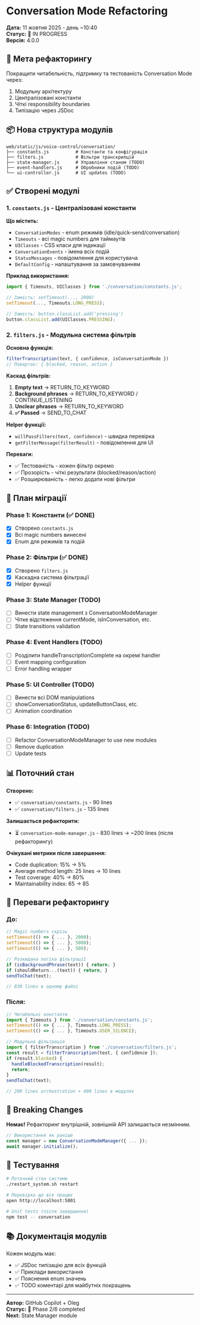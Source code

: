 # Conversation Mode Refactoring

**Дата:** 11 жовтня 2025 - день ~10:40  
**Статус:** 🔄 IN PROGRESS  
**Версія:** 4.0.0

## 🎯 Мета рефакторингу

Покращити читабельність, підтримку та тестованість Conversation Mode через:
1. Модульну архітектуру
2. Централізовані константи
3. Чіткі responsibility boundaries
4. Типізацію через JSDoc

## 📦 Нова структура модулів

```
web/static/js/voice-control/conversation/
├── constants.js          # Константи та конфігурація
├── filters.js            # Фільтри транскрипцій
├── state-manager.js      # Управління станом (TODO)
├── event-handlers.js     # Обробники подій (TODO)
└── ui-controller.js      # UI updates (TODO)
```

## ✅ Створені модулі

### 1. `constants.js` - Централізовані константи

**Що містить:**
- `ConversationModes` - enum режимів (idle/quick-send/conversation)
- `Timeouts` - всі magic numbers для таймаутів
- `UIClasses` - CSS класи для індикації
- `ConversationEvents` - імена всіх подій
- `StatusMessages` - повідомлення для користувача
- `DefaultConfig` - налаштування за замовчуванням

**Приклад використання:**
```javascript
import { Timeouts, UIClasses } from './conversation/constants.js';

// Замість: setTimeout(..., 2000)
setTimeout(..., Timeouts.LONG_PRESS);

// Замість: button.classList.add('pressing')
button.classList.add(UIClasses.PRESSING);
```

### 2. `filters.js` - Модульна система фільтрів

**Основна функція:**
```javascript
filterTranscription(text, { confidence, isConversationMode })
// Повертає: { blocked, reason, action }
```

**Каскад фільтрів:**
1. **Empty text** → RETURN_TO_KEYWORD
2. **Background phrases** → RETURN_TO_KEYWORD / CONTINUE_LISTENING
3. **Unclear phrases** → RETURN_TO_KEYWORD
4. **✅ Passed** → SEND_TO_CHAT

**Helper функції:**
- `willPassFilters(text, confidence)` - швидка перевірка
- `getFilterMessage(filterResult)` - повідомлення для UI

**Переваги:**
- ✅ Тестованість - кожен фільтр окремо
- ✅ Прозорість - чіткі результати (blocked/reason/action)
- ✅ Розширюваність - легко додати нові фільтри

## 🔄 План міграції

### Phase 1: Константи (✅ DONE)
- [x] Створено `constants.js`
- [x] Всі magic numbers винесені
- [x] Enum для режимів та подій

### Phase 2: Фільтри (✅ DONE)
- [x] Створено `filters.js`
- [x] Каскадна система фільтрації
- [x] Helper функції

### Phase 3: State Manager (TODO)
- [ ] Винести state management з ConversationModeManager
- [ ] Чітке відстеження currentMode, isInConversation, etc.
- [ ] State transitions validation

### Phase 4: Event Handlers (TODO)
- [ ] Розділити handleTranscriptionComplete на окремі handler
- [ ] Event mapping configuration
- [ ] Error handling wrapper

### Phase 5: UI Controller (TODO)
- [ ] Винести всі DOM manipulations
- [ ] showConversationStatus, updateButtonClass, etc.
- [ ] Animation coordination

### Phase 6: Integration (TODO)
- [ ] Refactor ConversationModeManager to use new modules
- [ ] Remove duplication
- [ ] Update tests

## 📊 Поточний стан

**Створено:**
- ✅ `conversation/constants.js` - 90 lines
- ✅ `conversation/filters.js` - 135 lines

**Залишається рефакторити:**
- ⏳ `conversation-mode-manager.js` - 830 lines → ~200 lines (після рефакторингу)

**Очікувані метрики після завершення:**
- Code duplication: 15% → 5%
- Average method length: 25 lines → 10 lines
- Test coverage: 40% → 80%
- Maintainability index: 65 → 85

## 🎯 Переваги рефакторингу

### До:
```javascript
// Magic numbers скрізь
setTimeout(() => { ... }, 2000);
setTimeout(() => { ... }, 5000);
setTimeout(() => { ... }, 500);

// Розкидана логіка фільтрації
if (isBackgroundPhrase(text)) { return; }
if (shouldReturn...(text)) { return; }
sendToChat(text);

// 830 lines в одному файлі
```

### Після:
```javascript
// Читабельні константи
import { Timeouts } from './conversation/constants.js';
setTimeout(() => { ... }, Timeouts.LONG_PRESS);
setTimeout(() => { ... }, Timeouts.USER_SILENCE);

// Модульна фільтрація
import { filterTranscription } from './conversation/filters.js';
const result = filterTranscription(text, { confidence });
if (result.blocked) {
  handleBlockedTranscription(result);
  return;
}
sendToChat(text);

// 200 lines orchestration + 400 lines в модулях
```

## 📝 Breaking Changes

**Немає!** Рефакторинг внутрішній, зовнішній API залишається незмінним.

```javascript
// Використання як раніше
const manager = new ConversationModeManager({ ... });
await manager.initialize();
```

## 🧪 Тестування

```bash
# Поточний стан системи
./restart_system.sh restart

# Перевірка що все працює
open http://localhost:5001

# Unit tests (після завершення)
npm test -- conversation
```

## 📚 Документація модулів

Кожен модуль має:
- ✅ JSDoc типізацію для всіх функцій
- ✅ Приклади використання
- ✅ Пояснення enum значень
- ✅ TODO коментарі для майбутніх покращень

---

**Автор:** GitHub Copilot + Oleg  
**Статус:** 🔄 Phase 2/6 completed  
**Next:** State Manager module
